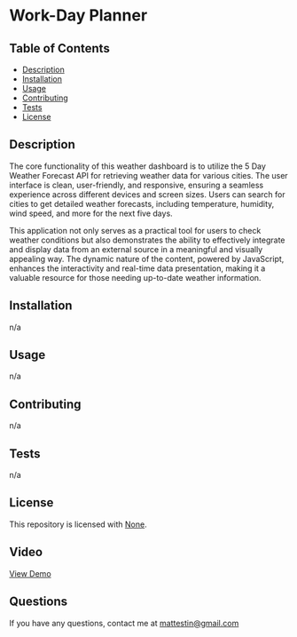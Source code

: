 # Work-Day Planner

[//]: # (  [![License: None]&#40;https://img.shields.io/badge/license-Unlicense-blue.svg&#41;]&#40;http://unlicense.org/&#41;)
## Table of Contents
- [Description](#description)
- [Installation](#installation)
- [Usage](#usage)
- [Contributing](#contributing)
- [Tests](#tests)
- [License](#license)

## Description
The core functionality of this weather dashboard is to utilize the 5 Day Weather Forecast API for retrieving weather data for various cities. The user interface is clean, user-friendly, and responsive, ensuring a seamless experience across different devices and screen sizes. Users can search for cities to get detailed weather forecasts, including temperature, humidity, wind speed, and more for the next five days.

This application not only serves as a practical tool for users to check weather conditions but also demonstrates the ability to effectively integrate and display data from an external source in a meaningful and visually appealing way. The dynamic nature of the content, powered by JavaScript, enhances the interactivity and real-time data presentation, making it a valuable resource for those needing up-to-date weather information.
## Installation
n/a

## Usage
n/a

## Contributing 
n/a

## Tests 
n/a

## License 
This repository is licensed with [None](http://unlicense.org/).


## Video  
[View Demo]()

## Questions 
If you have any questions, contact me at [mattestin@gmail.com](mailto:mattestin@gmail.com)
